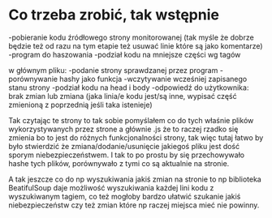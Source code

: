 # Co trzeba zrobić, tak wstępnie
 
-pobieranie kodu źródłowego strony monitorowanej (tak myśle że dobrze będzie też od razu na tym etapie też usuwać linie które są jako komentarze)
-program do haszowania
-podział kodu na mniejsze części wg tagów


w głównym pliku:
-podanie strony sprawdzanej przez program
-porównywanie hashy jako funkcja
-wczytywanie wcześniej zapisanego stanu strony
-podział kodu na head i body
-odpowiedź do użytkownika:
brak zmian lub zmiana (jaka linia/e kodu jest/są inne, wypisać część zmienioną z poprzednią jeśli taka istenieje)



Tak czytając te strony to tak sobie pomyślałem co do tych właśnie plików wykorzystywanych przez strone a głównie .js
że to raczej rzadko się zmienia bo to jest do różnych funkcjonalności strony, tak więc tutaj łatwo by było stwierdzić że zmiana/dodanie/usunięcie jakiegoś pliku jest dość sporym niebezpieczeństwem. I tak to po prostu by się przechowywało hashe tych plików, porównywało z tymi co są aktualnie na stronie.

A tak jeszcze co do np wyszukiwania jakiś zmian na stronie to np biblioteka BeatifulSoup daje możliwość wyszukiwania każdej lini kodu z wyszukiwanym tagiem, co też mogłoby bardzo ułatwić szukanie jakiś niebezpieczeństw czy też zmian które np raczej miejsca mieć nie powinny.
